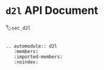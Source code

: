 # `d2l` API Document
:label:`sec_d2l`

```eval_rst

.. automodule:: d2l
   :members:
   :imported-members:
   :noindex:

```
